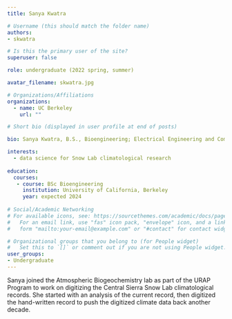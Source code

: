 ```yaml
---
title: Sanya Kwatra

# Username (this should match the folder name)
authors:
- skwatra

# Is this the primary user of the site?
superuser: false

role: undergraduate (2022 spring, summer)

avatar_filename: skwatra.jpg

# Organizations/Affiliations
organizations:
  - name: UC Berkeley
    url: ""

# Short bio (displayed in user profile at end of posts)

bio: Sanya Kwatra, B.S., Bioengineering; Electrical Engineering and Computer Science, University of California at Berkeley.  Undergraduate researcher (Feb 2022-August 2022).   

interests:
  - data science for Snow Lab climatological research
  
education:
  courses:
   - course: BSc Bioengineering
     institution: University of California, Berkeley
     year: expected 2024
      
# Social/Academic Networking
# For available icons, see: https://sourcethemes.com/academic/docs/page-builder/#icons
#   For an email link, use "fas" icon pack, "envelope" icon, and a link in the
#   form "mailto:your-email@example.com" or "#contact" for contact widget.

# Organizational groups that you belong to (for People widget)
#   Set this to `[]` or comment out if you are not using People widget.
user_groups:
- Undergraduate
---
```


Sanya joined the Atmospheric Biogeochemistry lab as part of the URAP Program to work on digitizing the Central Sierra Snow Lab climatological records.  She started with an analysis of the current record, then digitized the hand-written record to push the digitized climate data back another decade.  
